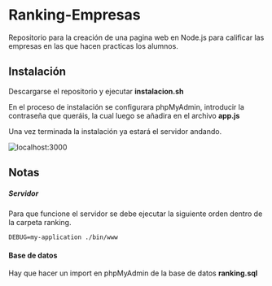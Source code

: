 # Ranking-Empresas
Repositorio para la creación de una pagina web en Node.js para calificar las empresas en las que hacen practicas los alumnos.
## Instalación
Descargarse el repositorio y ejecutar __instalacion.sh__

En el proceso de instalación se configurara phpMyAdmin, introducir la contraseña que queráis, la cual luego se añadira en el archivo __app.js__

Una vez terminada la instalación ya estará el servidor andando.

![localhost:3000](http://i1356.photobucket.com/albums/q726/Makelele_Junior/Captura%20de%20pantalla%20de%202016-10-21%2018-19-18_zpsqus7nl26.png?t=1476981127)

## Notas

##### Servidor

Para que funcione el servidor se debe ejecutar la siguiente orden dentro de la carpeta ranking.

    DEBUG=my-application ./bin/www

#### Base de datos

Hay que hacer un import en phpMyAdmin de la base de datos __ranking.sql__
